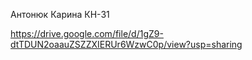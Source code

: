 Антонюк Карина КН-31

https://drive.google.com/file/d/1gZ9-dtTDUN2oaauZSZZXIERUr6WzwC0p/view?usp=sharing